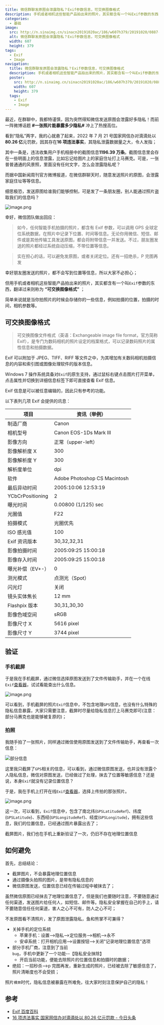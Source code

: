 ```yaml
---
title: 微信群聊发原图会泄露隐私？Exif参数信息，可交换图像格式
description: 手机或者相机这些智能产品拍出来的照片，其实都含有一个叫Exif参数的东西，翻译过来则称为可交换图像格式
categories:
  - 基础
image:
  src: http://n.sinaimg.cn/sinacn20191020ac/186/w607h379/20191020/0887-ihfpfvz8228038.jpg
  alt: 微信群聊发原图会泄露隐私？Exif参数信息，可交换图像格式
  width: 607
  height: 379
tags:
  - Exif
  - Image
navigation:
  title: 微信群聊发原图会泄露隐私？Exif参数信息，可交换图像格式
  description: 手机或者相机这些智能产品拍出来的照片，其实都含有一个叫Exif参数的东西，翻译过来则称为可交换图像格式
  poster:
    src: http://n.sinaimg.cn/sinacn20191020ac/186/w607h379/20191020/0887-ihfpfvz8228038.jpg
    width: 607
    height: 379
  tags:
    - Exif
    - Image
---
```


最近，在群聊中，我都特谨慎，因为突然得知微信发送原图会泄露好多隐私！而前一阵微博话题 **#一张照片能暴露多少隐私#** 冲上了热搜高位。

看到“隐私”两字，我的心就悬了起来，2022 年 7 月 21 号国家网信办对滴滴处以**80.26 亿**元罚款，因其存在**16 项违法事实**，其隐私泄露数据量之大，令人发指；

其中一条是，违法收集用户手机相册中的截图信息**1196.39 万条**。截图信息里会存在一些明面上的信息泄露，比如忘记给图片上的家庭住址打上马赛克。可是，一张普普通通的风景照，里面没有任何文字，怎么会泄露隐私呢？

而据中国新闻周刊官方微博报道，在微信群聊天时，随意发送照片的原图，会泄露家庭住址等等信息。

细思极恐，发送原图给谁我们能够控制，可是发了一条朋友圈，别人能通过照片盗取我们的信息吗？

![image.png](https://article-1256327087.cos.ap-beijing.myqcloud.com/exif-image/image%20%281%29.png)

幸好，微信团队做出回应：

> 如今，任何智能手机拍摄的照片，都含有 Exif 参数，可以调用 GPS 全球定位系统数据，在照片中记录下位置、时间等信息。无论你用微信、短信、邮件或是其他传输工具发送原图，都会将附带信息一并发送。不过，朋友圈发送的照片都经过系统自动压缩，不带位置等信息。

> 实在担心的话，可以避免发原图，或者关闭定位。还有一招绝杀，P 完图再发

幸好朋友圈发送的照片，都不会写到位置等信息，所以大家不必担心；

但用手机或者相机这些智能产品拍出来的照片，其实都含有一个叫`Exif`参数的东西，翻译过来则称为 **“可交换图像格式”** ；

简单来说就是当你拍照片的时候会存储你的一些信息，例如拍摄的位置，拍摄的时间，相机参数等。

## 可交换图像格式

> 可交换图像文件格式（英语：Exchangeable image file format，官方简称 Exif），是专门为数码相机的照片设定的档案格式，可以记录数码照片的属性信息和拍摄数据。

Exif 可以附加于 JPEG、TIFF、RIFF 等文件之中，为其增加有关数码相机拍摄信息的内容和索引图或图像处理软件的版本信息。

Windows 7 操作系统具备对`Exif`的原生支持，通过鼠标右键点击图片打开菜单，点击属性并切换到详细信息标签下即可直接查看 Exif 信息。

Exif 信息是可以被任意编辑的，因此只有参考的功能。

以下表列几项 Exif 会提供的讯息：

| 项目             | 资讯（举例）                 |
| ---------------- | ---------------------------- |
| 制造厂商         | Canon                        |
| 相机型号         | Canon EOS-1Ds Mark III       |
| 影像方向         | 正常（upper-left）           |
| 影像解析度 X     | 300                          |
| 影像解析度 Y     | 300                          |
| 解析度单位       | dpi                          |
| 软件             | Adobe Photoshop CS Macintosh |
| 最后异动时间     | 2005:10:06 12:53:19          |
| YCbCrPositioning | 2                            |
| 曝光时间         | 0.00800 (1/125) sec          |
| 光圈值           | F22                          |
| 拍摄模式         | 光圈优先                     |
| ISO 感光值       | 100                          |
| Exif 资讯版本    | 30,32,32,31                  |
| 影像拍摄时间     | 2005:09:25 15:00:18          |
| 影像存入时间     | 2005:09:25 15:00:18          |
| 曝光补偿（EV+-） | 0                            |
| 测光模式         | 点测光（Spot）               |
| 闪光灯           | 关闭                         |
| 镜头实体焦长     | 12 mm                        |
| Flashpix 版本    | 30,31,30,30                  |
| 影像色域空间     | sRGB                         |
| 影像尺寸 X       | 5616 pixel                   |
| 影像尺寸 Y       | 3744 pixel                   |

## 验证

### 手机截屏

于是我在手机截屏，通过微信选择原图发送到了文件传输助手，并在一个在线`Exif`[查看器](https://www.sojson.com/image/exif.html)，试试看能查出什么信息。

![image.png](https://article-1256327087.cos.ap-beijing.myqcloud.com/exif-image/image%20%284%29.png)

可以看到，手机截屏的照片`Exif`信息中，不包含地理`GPS`信息，也没有什么特殊的隐私信息暴露，大家只需要注意，截屏时尽量给隐私信息打上马赛克即可(注意：部分马赛克也是能够被复原的)；

### 拍照

我随手拍了一张照片，同样通过微信使用原图发送到了文件传输助手，再查看一次信息：

![部分信息](https://article-1256327087.cos.ap-beijing.myqcloud.com/exif-image/image%20%285%29.png)

这里我只截屏了`GPS`相关的信息，可以看到，通过微信原图发送，也并没有泄露个人隐私信息，微信对原图发送，已经做过了处理，抹去了位置等敏感信息？还是说，本身`Exif`就没有记录位置信息？

于是，我在手机上打开在线`Exif`[查看器](https://www.sojson.com/image/exif.html)，选择上传拍的那张照片。

![image.png](https://article-1256327087.cos.ap-beijing.myqcloud.com/exif-image/image%20%282%29.png)

这一次，可以看到，`Exif`信息中，包含了南北纬(`GPSLatitudeRef`)、纬度(`GPSLatitude`)、东西经(`GPSLongitudeRef`)、经度(`GPSLongitude`)，拥有这些信息，我们的位置信息，已经通过图片暴露出去了；

截屏图片，我们也在手机上重新验证了一次，仍旧不存在地理位置信息

## 如何避免

首先，总结结论：

- 截屏图片，不会暴露地理位置信息
- 通过摄像头拍照的图片，是带有隐私信息的
- 微信原图发送，位置信息已经在传输过程中被抹去了；

虽然微信原图已经抹去了地理位置信息了，但是我们也要随时注意，不要随意通过任何渠道，发送图片给任何人，如短信、邮件等。隐私安全掌握在自己的手上，请不要随意信任任何渠道，害人之心不可有，防人之心不可；

不发原图看不清照片，发了原图泄露隐私，鱼和熊掌不可兼得？

- 关掉手机的定位系统
  - 苹果手机：设置-->隐私-->定位服务-->相机-->永不
  - 安卓系统：打开相机应用-->设置按钮-->关闭"记录地理位置信息"选项
- 部分手机厂商，注意到了当前`bug`，手机中更新了一个功能--【隐私安全抹除】
  - 开启当前功能，便能去除照片的位置信息和拍摄时的数据；
- 绝招：一招秒杀-->p 完图再发，重新生成的照片，已经被去除了敏感信息了，照片清晰度也不会受损；

照片`裸奔`时代，隐私信息被暴露在所难免，往大家时刻注意保护自己的隐私！

## 参考

- [Exif 百度百科](https://baike.baidu.com/item/Exif/422825?fr=aladdin)
- [16 项违法事实 国家网信办对滴滴处以 80.26 亿元罚款 - 今日头条](https://m.toutiao.com/is/2Q6Wb65/?=16)
